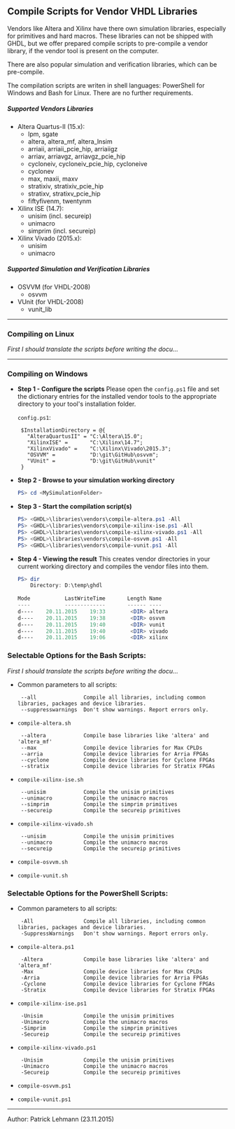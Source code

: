 ## Compile Scripts for Vendor VHDL Libraries

Vendors like Altera and Xilinx have there own simulation libraries, especially for primitives and hard macros. These libraries can not be shipped with GHDL, but we offer prepared compile scripts to pre-compile a vendor library, if the vendor tool is present on the computer.

There are also popular simulation and verification libraries, which can be pre-compile.

The compilation scripts are writen in shell languages: PowerShell for Windows and Bash for Linux. There are no further requirements.

##### Supported Vendors Libraries

 - Altera Quartus-II (15.x):
     - lpm, sgate
     - altera, altera_mf, altera_lnsim
     - arriaii, arriaii_pcie_hip, arriaiigz
     - arriav, arriavgz, arriavgz_pcie_hip
     - cycloneiv, cycloneiv_pcie_hip, cycloneive
     - cyclonev
     - max, maxii, maxv
     - stratixiv, stratixiv_pcie_hip
     - stratixv, stratixv_pcie_hip
     - fiftyfivenm, twentynm
 - Xilinx ISE (14.7):
     - unisim (incl. secureip)
     - unimacro
     - simprim (incl. secureip)
 - Xilinx Vivado (2015.x):
     - unisim
     - unimacro

##### Supported Simulation and Verification Libraries

 - OSVVM (for VHDL-2008)
     - osvvm 
 - VUnit (for VHDL-2008)
     - vunit_lib 
 
---------------------------------------------------------------------
### Compiling on Linux

*First I should translate the scripts before writing the docu...*

---------------------------------------------------------------------
### Compiling on Windows

 - **Step 1 - Configure the scripts**
    Please open the `config.ps1` file and set the dictionary entries for the installed
    vendor tools to the appropriate directory to your tool's installation folder.
    
    `config.ps1`:

        $InstallationDirectory = @{
          "AlteraQuartusII" = "C:\Altera\15.0";
          "XilinxISE" =       "C:\Xilinx\14.7";
          "XilinxVivado" =    "C:\Xilinx\Vivado\2015.3";
          "OSVVM" =           "D:\git\GitHub\osvvm";
          "VUnit" =           "D:\git\GitHub\vunit"
        }

 - **Step 2 - Browse to your simulation working directory**
    ```PowerShell
    PS> cd <MySimulationFolder>
    ```

 - **Step 3 - Start the compilation script(s)**
    ```PowerShell
    PS> <GHDL>\libraries\vendors\compile-altera.ps1 -All
    PS> <GHDL>\libraries\vendors\compile-xilinx-ise.ps1 -All
    PS> <GHDL>\libraries\vendors\compile-xilinx-vivado.ps1 -All
    PS> <GHDL>\libraries\vendors\compile-osvvm.ps1 -All
    PS> <GHDL>\libraries\vendors\compile-vunit.ps1 -All
    ```

 - **Step 4 - Viewing the result**
    This creates vendor directories in your current working directory and compiles the vendor files into them.

    ```PowerShell
    PS> dir
        Directory: D:\temp\ghdl
     
    Mode           LastWriteTime       Length Name
    ----           -------------       ------ ----
    d----    20.11.2015    19:33        <DIR> altera
    d----    20.11.2015    19:38        <DIR> osvvm
    d----    20.11.2015    19:40        <DIR> vunit
    d----    20.11.2015    19:40        <DIR> vivado
    d----    20.11.2015    19:06        <DIR> xilinx
    ```

### Selectable Options for the Bash Scripts:

*First I should translate the scripts before writing the docu...*

 - Common parameters to all scripts:

        --all               Compile all libraries, including common libraries, packages and device libraries.
        --suppresswarnings	Don't show warnings. Report errors only.
 - `compile-altera.sh`

        --altera            Compile base libraries like 'altera' and 'altera_mf'
        --max               Compile device libraries for Max CPLDs 
        --arria             Compile device libraries for Arria FPGAs
        --cyclone           Compile device libraries for Cyclone FPGAs
        --stratix           Compile device libraries for Stratix FPGAs

 - `compile-xilinx-ise.sh`

        --unisim            Compile the unisim primitives
        --unimacro          Compile the unimacro macros
        --simprim           Compile the simprim primitives
        --secureip          Compile the secureip primitives
 - `compile-xilinx-vivado.sh`

        --unisim            Compile the unisim primitives
        --unimacro          Compile the unimacro macros
        --secureip          Compile the secureip primitives
 - `compile-osvvm.sh`
 - `compile-vunit.sh`

### Selectable Options for the PowerShell Scripts:

 - Common parameters to all scripts:

        -All                Compile all libraries, including common libraries, packages and device libraries.
        -SuppressWarnings	Don't show warnings. Report errors only.
 - `compile-altera.ps1`

        -Altera             Compile base libraries like 'altera' and 'altera_mf'
        -Max                Compile device libraries for Max CPLDs 
        -Arria              Compile device libraries for Arria FPGAs
        -Cyclone            Compile device libraries for Cyclone FPGAs
        -Stratix            Compile device libraries for Stratix FPGAs
 - `compile-xilinx-ise.ps1`

        -Unisim             Compile the unisim primitives
        -Unimacro           Compile the unimacro macros
        -Simprim            Compile the simprim primitives
        -Secureip           Compile the secureip primitives
 - `compile-xilinx-vivado.ps1`

        -Unisim             Compile the unisim primitives
        -Unimacro           Compile the unimacro macros
        -Secureip           Compile the secureip primitives
 - `compile-osvvm.ps1`
 - `compile-vunit.ps1`

------------------------
Author: Patrick Lehmann (23.11.2015)
